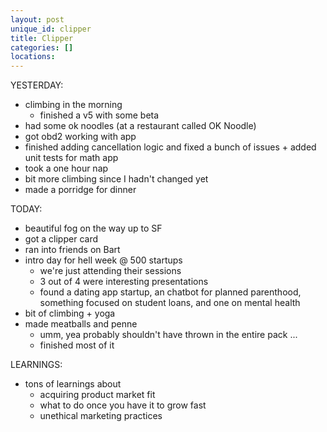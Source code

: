 ```yaml
---
layout: post
unique_id: clipper
title: Clipper
categories: []
locations: 
---
```


YESTERDAY:
* climbing in the morning
  * finished a v5 with some beta
* had some ok noodles (at a restaurant called OK Noodle)
* got obd2 working with app
* finished adding cancellation logic and fixed a bunch of issues + added unit tests for math app
* took a one hour nap
* bit more climbing since I hadn't changed yet
* made a porridge for dinner

TODAY:
* beautiful fog on the way up to SF
* got a clipper card
* ran into friends on Bart
* intro day for hell week @ 500 startups
  * we're just attending their sessions
  * 3 out of 4 were interesting presentations
  * found a dating app startup, an chatbot for planned parenthood, something focused on student loans, and one on mental health
* bit of climbing + yoga
* made meatballs and penne
  * umm, yea probably shouldn't have thrown in the entire pack ...
  * finished most of it

LEARNINGS:
* tons of learnings about
  * acquiring product market fit
  * what to do once you have it to grow fast
  * unethical marketing practices
